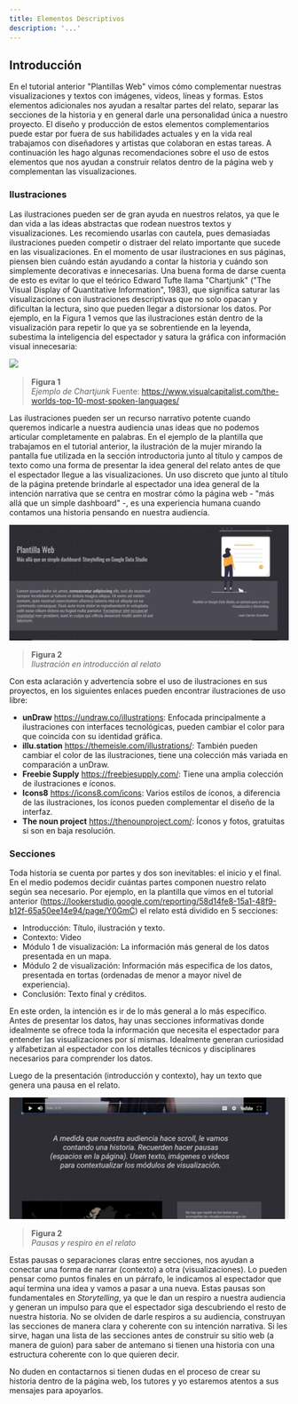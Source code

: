```yaml
---
title: Elementos Descriptivos
description: '...'
---
```


## Introducción

En el tutorial anterior "Plantillas Web" vimos cómo complementar nuestras visualizaciones y textos con imágenes, videos, líneas y formas. Estos elementos adicionales nos ayudan a resaltar partes del relato, separar las secciones de la historia y en general darle una personalidad única a nuestro proyecto. El diseño y producción de estos elementos complementarios puede estar por fuera de sus habilidades actuales y en la vida real trabajamos con diseñadores y artistas que colaboran en estas tareas. A continuación les hago algunas recomendaciones sobre el uso de estos elementos que nos ayudan a construir relatos dentro de la página web y complementan las visualizaciones.

### Ilustraciones

Las ilustraciones pueden ser de gran ayuda en nuestros relatos, ya que le dan vida a las ideas abstractas que rodean nuestros textos y visualizaciones. Les recomiendo usarlas con cautela, pues demasiadas ilustraciones pueden competir o distraer del relato importante que sucede en las visualizaciones. En el momento de usar ilustraciones en sus páginas, piensen bien cuándo están ayudando a contar la historia y cuándo son simplemente decorativas e innecesarias. Una buena forma de darse cuenta de esto es evitar lo que el teórico Edward Tufte llama "Chartjunk" ("The Visual Display of Quantitative Information", 1983), que significa saturar las visualizaciones con ilustraciones descriptivas que no solo opacan y dificultan la lectura, sino que pueden llegar a distorsionar los datos. Por ejemplo, en la Figura 1 vemos que las ilustraciones están dentro de la visualización para repetir lo que ya se sobrentiende en la leyenda, subestima la inteligencia del espectador y satura la gráfica con información visual innecesaria:

<img src="https://www.visualcapitalist.com/wp-content/uploads/2022/02/carbon-cost-of-transportation-feed.jpg" />

> **Figura 1**  
> _Ejemplo de Chartjunk_
> Fuente: https://www.visualcapitalist.com/the-worlds-top-10-most-spoken-languages/

Las ilustraciones pueden ser un recurso narrativo potente cuando queremos indicarle a nuestra audiencia unas ideas que no podemos articular completamente en palabras. En el ejemplo de la plantilla que trabajamos en el tutorial anterior, la ilustración de la mujer mirando la pantalla fue utilizada en la sección introductoria junto al título y campos de texto como una forma de presentar la idea general del relato antes de que el espectador llegue a las visualizaciones. Un uso discreto que junto al título de la página pretende brindarle al espectador una idea general de la intención narrativa que se centra en mostrar cómo la página web - "más allá que un simple dashboard" -, es una experiencia humana cuando contamos una historia pensando en nuestra audiencia.

<img src="/vysimgs/intro.jpg" alt="Ilustración en introducción al relato" />

> **Figura 2**  
> _Ilustración en introducción al relato_

Con esta aclaración y advertencia sobre el uso de ilustraciones en sus proyectos, en los siguientes enlaces pueden encontrar ilustraciones de uso libre:

- **unDraw** https://undraw.co/illustrations: Enfocada principalmente a ilustraciones con interfaces tecnológicas, pueden cambiar el color para que coincida con su identidad gráfica.
- **illu.station** https://themeisle.com/illustrations/: También pueden cambiar el color de las ilustraciones, tiene una colección más variada en comparación a unDraw.
- **Freebie Supply** https://freebiesupply.com/: Tiene una amplia colección de ilustraciones e íconos.
- **Icons8** https://icons8.com/icons: Varios estilos de íconos, a diferencia de las ilustraciones, los íconos pueden complementar el diseño de la interfaz.
- **The noun project** https://thenounproject.com/: Íconos y fotos, gratuitas si son en baja resolución.

### Secciones

Toda historia se cuenta por partes y dos son inevitables: el inicio y el final. En el medio podemos decidir cuántas partes componen nuestro relato según sea necesario. Por ejemplo, en la plantilla que vimos en el tutorial anterior (https://lookerstudio.google.com/reporting/58d14fe8-15a1-48f9-b12f-65a50ee14e94/page/Y0GmC) el relato está dividido en 5 secciones:

- Introducción: Título, ilustración y texto.
- Contexto: Video
- Módulo 1 de visualización: La información más general de los datos presentada en un mapa.
- Módulo 2 de visualización: Información más especifica de los datos, presentada en tortas (ordenadas de menor a mayor nivel de experiencia).
- Conclusión: Texto final y créditos.

En este orden, la intención es ir de lo más general a lo más específico. Antes de presentar los datos, hay unas secciones informativas donde idealmente se ofrece toda la información que necesita el espectador para entender las visualizaciones por sí mismas. Idealmente generan curiosidad y alfabetizan al espectador con los detalles técnicos y disciplinares necesarios para comprender los datos.

Luego de la presentación (introducción y contexto), hay un texto que genera una pausa en el relato.

<img src="/vysimgs/pausa.jpg" alt="Pausa" />

> **Figura 2**  
> _Pausas y respiro en el relato_

Estas pausas o separaciones claras entre secciones, nos ayudan a conectar una forma de narrar (contexto) a otra (visualizaciones). Lo pueden pensar como puntos finales en un párrafo, le indicamos al espectador que aquí termina una idea y vamos a pasar a una nueva. Estas pausas son fundamentales en _Storytelling_, ya que le dan un respiro a nuestra audiencia y generan un impulso para que el espectador siga descubriendo el resto de nuestra historia. No se olviden de darle respiros a su audiencia, construyan las secciones de manera clara y coherente con su intención narrativa. Si les sirve, hagan una lista de las secciones antes de construir su sitio web (a manera de guion) para saber de antemano si tienen una historia con una estructura coherente con lo que quieren decir.

No duden en contactarnos si tienen dudas en el proceso de crear su historia dentro de la página web, los tutores y yo estaremos atentos a sus mensajes para apoyarlos.
